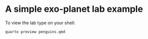 # A simple exo-planet lab example

To view the lab type on your shell:
```console
quarto preview penguins.qmd
```
